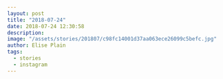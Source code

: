 ```yaml
---
layout: post
title: "2018-07-24"
date: 2018-07-24 12:30:58
description: 
image: "/assets/stories/201807/c98fc14001d37aa063ece26099c5befc.jpg"
author: Elise Plain
tags: 
  - stories
  - instagram
---
```



<p></p>

